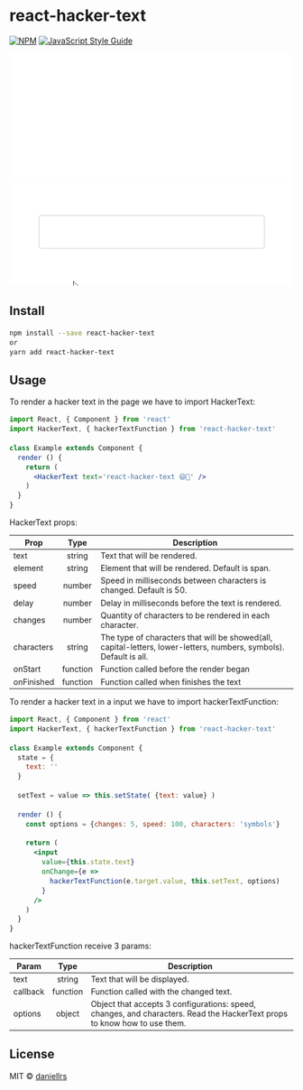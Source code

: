 # react-hacker-text

> 

[![NPM](https://img.shields.io/npm/v/react-hacker-text.svg)](https://www.npmjs.com/package/react-hacker-text) [![JavaScript Style Guide](https://img.shields.io/badge/code_style-standard-brightgreen.svg)](https://standardjs.com)

![](https://raw.githubusercontent.com/daniellrs/react-hacker-text/master/assets/example1.gif)
![](https://raw.githubusercontent.com/daniellrs/react-hacker-text/master/assets/example2.gif)

## Install

```bash
npm install --save react-hacker-text
or
yarn add react-hacker-text
```

## Usage

To render a hacker text in the page we have to import HackerText:

```jsx
import React, { Component } from 'react'
import HackerText, { hackerTextFunction } from 'react-hacker-text'

class Example extends Component {
  render () {
    return (
      <HackerText text='react-hacker-text 😄🎉' />
    )
  }
}
```

HackerText props:

| Prop       | Type           | Description  |
| ------------- |:-------------:| ------------- |
| text      | string | Text that will be rendered. |
| element      | string | Element that will be rendered. Default is span. |
| speed      | number | Speed in milliseconds between characters is changed. Default is 50. |
| delay      | number | Delay in milliseconds before the text is rendered. |
| changes      | number | Quantity of characters to be rendered in each character. |
| characters      | string | The type of characters that will be showed(all, capital-letters, lower-letters, numbers, symbols). Default is all. |
| onStart      | function | Function called before the render began |
| onFinished      | function | Function called when finishes the text |


To render a hacker text in a input we have to import hackerTextFunction:

```jsx
import React, { Component } from 'react'
import HackerText, { hackerTextFunction } from 'react-hacker-text'

class Example extends Component {
  state = {
    text: ''
  }
  
  setText = value => this.setState( {text: value} )
  
  render () {
    const options = {changes: 5, speed: 100, characters: 'symbols'}
    
    return (
      <input 
        value={this.state.text} 
        onChange={e => 
          hackerTextFunction(e.target.value, this.setText, options)
        }
      />
    )
  }
}
```

hackerTextFunction receive 3 params:

| Param       | Type           | Description  |
| ------------- |:-------------:| ------------- |
| text      | string | Text that will be displayed. |
| callback      | function | Function called with the changed text. |
| options      | object | Object that accepts 3 configurations: speed, changes, and characters. Read the HackerText props to know how to use them. |

## License

MIT © [daniellrs](https://github.com/daniellrs)
